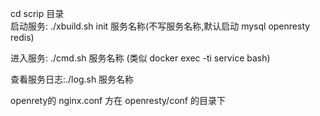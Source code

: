 cd  scrip 目录  
启动服务: ./xbuild.sh  init  服务名称(不写服务名称,默认启动  mysql  openresty  redis)

进入服务: ./cmd.sh 服务名称    (类似 docker exec -ti service bash)

查看服务日志:./log.sh 服务名称  

openrety的  nginx.conf 方在  openresty/conf 的目录下

